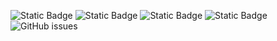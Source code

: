 ![Static Badge](https://img.shields.io/badge/blacklists-60-000000) ![Static Badge](https://img.shields.io/badge/blacklisted-2674517-cc0000) ![Static Badge](https://img.shields.io/badge/whitelisted-2245-00CC00) ![Static Badge](https://img.shields.io/badge/streaming_blacklist-28107-000000) ![GitHub issues](https://img.shields.io/github/issues/fabriziosalmi/blacklists)
